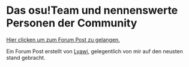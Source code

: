 # Das osu!Team und nennenswerte Personen der Community 

[Hier clicken um zum Forum Post zu gelangen.](https://osu.ppy.sh/community/forums/topics/546496?n=1)

Ein Forum Post erstellt von [Lyawi](https://osu.ppy.sh/users/5851253), gelegentlich von mir auf den neusten stand gebracht. 
